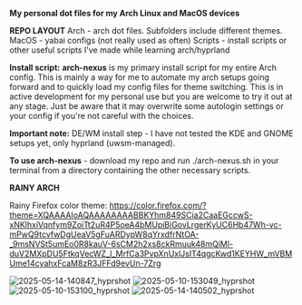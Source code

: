 **My personal dot files for my Arch Linux and MacOS devices**

**REPO LAYOUT**
Arch - arch dot files. Subfolders include different themes.
MacOS - yabai configs (not really used as often)
Scripts - install scripts or other useful scripts I've made while learning arch/hyprland

**Install script:** **arch-nexus** is my primary install script for my entire Arch config. This is mainly a way for me to automate my arch setups going forward and to quickly load my config files for theme switching. This is in active development for my personal use but you are welcome to try it out at any stage. Just be aware that it may overwrite some autologin settings or your config if you're not careful with the choices.

**Important note:** DE/WM install step - I have not tested the KDE and GNOME setups yet, only hyprland (uwsm-managed).

**To use arch-nexus** - download my repo and run ./arch-nexus.sh in your terminal from a directory containing the other necessary scripts.

**RAINY ARCH**

Rainy Firefox color theme: https://color.firefox.com/?theme=XQAAAAIoAQAAAAAAAABBKYhm849SCia2CaaEGccwS-xNKlhxiVqnfym9ZoiTt2uR4P5oeA4bMUpiBjGovLrgerKyUC6Hb47Wh-vc-mPwQ9tcvfwDgUeaV5gFuARDypW8qYrxdfrNtOA-_9msNVSt5umEo0R8kauV-6sCM2h2xs8ckRmuuk48mQiMl-duV2MXpDU5FtkqVecWZ_l_MrfCa3PvpXnUxlJsIT4qgcKwd1KEYHW_mVBMUme14cyahxFcaM8zR3JFFd9evUn-7Zrg

![2025-05-14-140847_hyprshot](https://github.com/user-attachments/assets/f0bc56c1-cdda-4599-8715-696ea65428e5)
![2025-05-10-153049_hyprshot](https://github.com/user-attachments/assets/a9070301-b688-458d-bf6f-c61e1f9b77b9)
![2025-05-10-153100_hyprshot](https://github.com/user-attachments/assets/4199153b-90af-482e-83be-7c589b9cf9f5)
![2025-05-14-140502_hyprshot](https://github.com/user-attachments/assets/ce87ee1a-837b-4abc-82a9-b610557a8f58)
